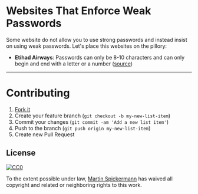 # Websites That Enforce Weak Passwords

Some website do not allow you to use strong passwords and instead insist on using weak passwords. Let's place this websites on the pillory:

* **Etihad Airways**: Passwords can only be 8-10 characters and can only begin and end with a letter or a number ([source](https://twitter.com/larsklint/status/748615185762484224))

---

# Contributing

1. [Fork it](http://github.com/spickermann/websites-that-enforce-weak-passwords/fork)
2. Create your feature branch (`git checkout -b my-new-list-item`)
3. Commit your changes (`git commit -am 'Add a new list item'`)
4. Push to the branch (`git push origin my-new-list-item`)
5. Create new Pull Request

## License

[![CC0](http://i.creativecommons.org/p/zero/1.0/88x31.png)](http://creativecommons.org/publicdomain/zero/1.0/)

To the extent possible under law, [Martin Spickermann](http://www.spickermann.com/) has waived all copyright and related or neighboring rights to this work.
